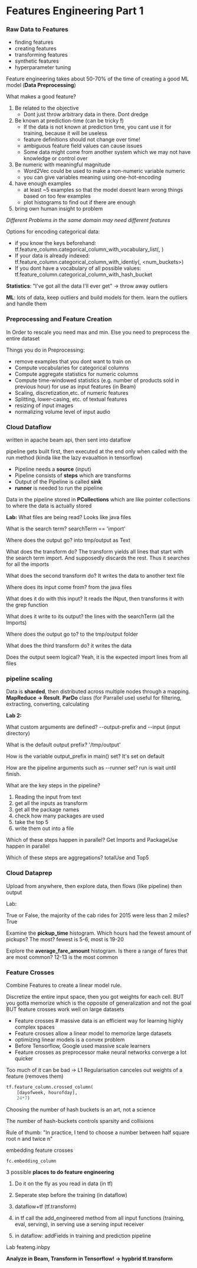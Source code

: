# Features Engineering Part 1

### Raw Data to Features

- finding features
- creating features
- transforming features
- synthetic features
- hyperparameter tuning

Feature engineering takes about 50-70% of the time of creating a good ML model (**Data Preprocessing**)

What makes a good feature?

1. Be related to the objective
   - Dont just throw arbitrary data in there. Dont dredge
2. Be known at prediction-time (can be tricky **!**)
   - If the data is not known at prediction time, you cant use it for training, because it will be useless
   - feature definitions should not change over time!
   - ambiguous feature field values can cause issues
   - Some data might come from another system which we may not have knowledge or control over
3. Be numeric with meaningful magnitude
   - Word2Vec could be used to make a non-numeric variable numeric
   - you can give variables meaning using one-hot-encoding
4. have enough examples
   - at least ~5 examples so that the model doesnt learn wrong things based on too few examples 
   - plot histograms to find out if there are enough
5. bring own human insight to problem

*Different Problems in the same domain may need different features*

Options for encoding categorical data:

- if you know the keys beforehand: tf.feature_column.categorical_column_with_vocabulary_list(<name>, <list>)
- If your data is already indexed:  tf.feature_column.categorical_column_with_identiy(<name>, <num_buckets>)
- If you dont have a vocabulary of all possible values: tf.feature_column.categorical_column_with_hash_bucket



**Statistics**: "I've got all the data I'll ever get" -> throw away outliers

**ML**: lots of data, keep outliers and build models for them. learn the outliers and handle them

### Preprocessing and Feature Creation

In Order to rescale you need max and min. Else you need to preprocess the entire dataset 

Things you do in Preprocessing:

- remove examples that you dont want to train on
- Compute vocabularies for categorical columns
- Compute aggregate statistics for numeric columns
- Compute time-windowed statistics (e.g. number of products sold in previous hour) for use as input features (in Beam)
- Scaling, discretization,etc. of numeric features
- Splitting, lower-casing, etc. of textual features
- resizing of input images
- normalizing volume level of input audio

### Cloud Dataflow

written in apache beam api, then sent into dataflow

pipeline gets built first, then executed at the end only when called with the run method (kinda like the lazy evaualtion in tensorflow)

- Pipeline needs a **source** (input)
- Pipeline consists of **steps** which are transforms
- Output of the Pipeline is called **sink**
- **runner** is needed to run the pipeline

Data in the pipeline stored in **PCollections** which are like pointer collections to where the data is actually stored 

**Lab:** 
What files are being read? 
Looks like java files

What is the search term?
searchTerm == 'import'

Where does the output go?
into tmp/output as Text

What does the transform do?
The transform yields all lines that start with the search term import. And supposedly discards the rest.
Thus it searches for all the imports 

What does the second transform do?
It writes the data to another text file

Where does its input come from?
from the java files 

What does it do with this input?
It reads the INput, then transforms it with the grep function

What does it write to its output?
the lines with the searchTerm (all the Imports)

Where does the output go to? 
to the tmp/output folder

What does the third transform do?
it writes the data

Does the output seem logical?
Yeah, it is the expected import lines from all files

### pipeline scaling 

Data is **sharded**, then distributed across multiple nodes through a mapping. **MapReduce -> Result**. 
**ParDo** class (for Parrallel use) useful for filtering, extracting, converting, calculating

**Lab 2:**

What custom arguments are defined?
--output-prefix and --input (input directory)

What is the default output prefix?
'/tmp/output'

How is the variable output_prefix in main() set?
It's set on default

How are the pipeline arguments such as --runner set?
run is wait until finish. 

What are the key steps in the pipeline?

1. Reading the input from text
2. get all the inputs as transform
3. get all the package names
4. check how many packages are used
5. take the top 5 
6. write them out into a file

Which of these steps happen in parallel?
Get Imports and PackageUse happen in parallel 

Which of these steps are aggregations?
totalUse and Top5 

### Cloud Dataprep

Upload from anywhere, then explore data, then flows (like pipeline) then output

Lab:

True or False, the majority of the cab rides for 2015 were less than 2 miles?
True

Examine the **pickup_time** histogram. Which hours had the fewest amount of pickups? The most?
fewest is 5-6, most is 19-20

Explore the **average_fare_amount** histogram. Is there a range of fares that are most common?
12-13 is the most common

### Feature Crosses

Combine Features to create a linear model rule.

Discretize the entire input space, then you got weights for each cell. BUT you gotta memorize which is the opposite of generalization and not the goal BUT feature crosses work well on large datasets

- Feature crosses # massive data is an efficient way for learning highly complex spaces
- Feature crosses allow a linear model to memorize large datasets
- optimizing linear models is a convex problem
- Before Tensorflow, Google used massive scale learners
- Feature crosses as preprocessor make neural networks converge a lot quicker

Too much of it can be bad -> L1 Regularisation canceles out weights of a feature (removes them)

```python
tf.feature_column.crossed_column(
	[dayofweek, hourofday], 
    24*7)
```

Choosing the number of hash buckets is an art, not a science

The number of hash-buckets controls sparsity and collisions

Rule of thumb: "In practice, I tend to choose a number between half square root n and twice n" 

embedding feature crosses 

```
fc.embedding_column
```

3 possible **places to do feature engineering**

1. Do it on the fly as you read in data (in tf)
2. Seperate step before the training (in dataflow)
3. dataflow+tf (tf.transform)

1. in tf call the add_engineered method from all input functions (training, eval, serving), in serving use a serving input receiver
2. in dataflow: addFields  in training and prediction pipeline

Lab feateng.inbpy

**Analyze in Beam, Transform in Tensorflow! -> hypbrid tf.transform**

